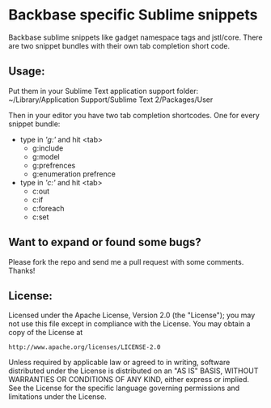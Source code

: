 Backbase specific Sublime snippets
==================================

Backbase sublime snippets like gadget namespace tags and jstl/core.
There are two snippet bundles with their own tab completion short code.

Usage:
-----
Put them in your Sublime Text application support folder:
~/Library/Application Support/Sublime Text 2/Packages/User

Then in your editor you have two tab completion shortcodes. One for every snippet bundle:

- type in *'g:'* and hit &lt;tab&gt;
    - g:include
    - g:model
    - g:prefrences
    - g:enumeration prefrence
- type in *'c:'* and hit &lt;tab&gt;
    - c:out
    - c:if
    - c:foreach
    - c:set

Want to expand or found some bugs?
----------------------------------
Please fork the repo and send me a pull request with some comments.
Thanks!

License:
--------
Licensed under the Apache License, Version 2.0 (the "License");
you may not use this file except in compliance with the License.
You may obtain a copy of the License at

    http://www.apache.org/licenses/LICENSE-2.0

Unless required by applicable law or agreed to in writing, software
distributed under the License is distributed on an "AS IS" BASIS,
WITHOUT WARRANTIES OR CONDITIONS OF ANY KIND, either express or implied.
See the License for the specific language governing permissions and
limitations under the License.